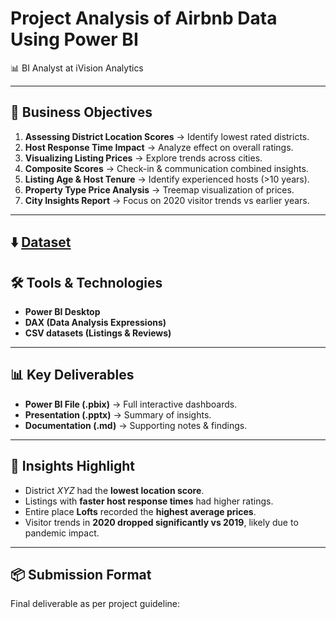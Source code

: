# Project Analysis of Airbnb Data Using Power BI
📊 BI Analyst at iVision Analytics

---

## 🎯 Business Objectives
1. **Assessing District Location Scores** → Identify lowest rated districts.  
2. **Host Response Time Impact** → Analyze effect on overall ratings.  
3. **Visualizing Listing Prices** → Explore trends across cities.  
4. **Composite Scores** → Check-in & communication combined insights.  
5. **Listing Age & Host Tenure** → Identify experienced hosts (>10 years).  
6. **Property Type Price Analysis** → Treemap visualization of prices.  
7. **City Insights Report** → Focus on 2020 visitor trends vs earlier years.  

---
⬇️ [Dataset](https://1drv.ms/f/c/13854197ecb2ada5/EtM0vucO1axDqUP3XTgDwfkBr5fN3QP2Nq5EgTUgqsK1tQ?e=nrcpHV)
---

## 🛠️ Tools & Technologies
- **Power BI Desktop**
- **DAX (Data Analysis Expressions)**
- **CSV datasets (Listings & Reviews)**

---

## 📊 Key Deliverables
- **Power BI File (.pbix)** → Full interactive dashboards.  
- **Presentation (.pptx)** → Summary of insights.  
- **Documentation (.md)** → Supporting notes & findings.  

---

## 🚀 Insights Highlight
- District *XYZ* had the **lowest location score**.  
- Listings with **faster host response times** had higher ratings.  
- Entire place **Lofts** recorded the **highest average prices**.  
- Visitor trends in **2020 dropped significantly vs 2019**, likely due to pandemic impact.  

---

## 📦 Submission Format
Final deliverable as per project guideline:  
